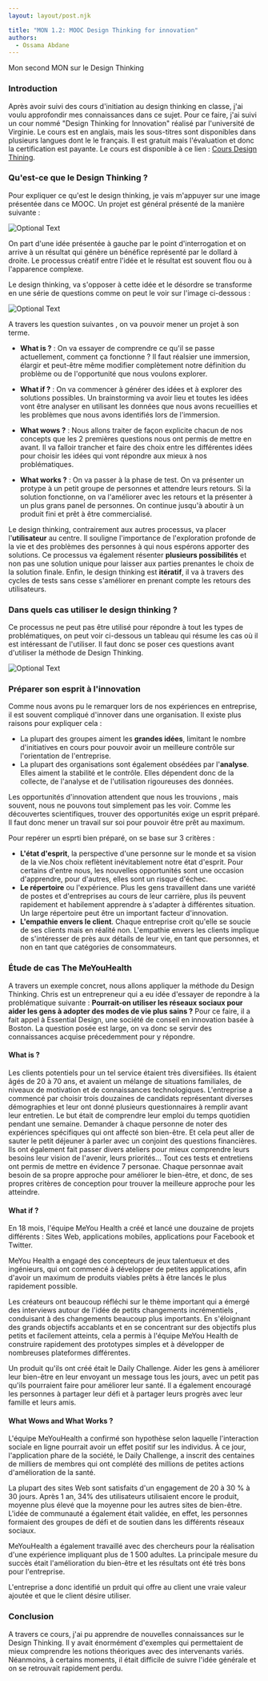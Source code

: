 ```yaml
---
layout: layout/post.njk

title: "MON 1.2: MOOC Design Thinking for innovation"
authors:
  - Ossama Abdane
---
```

<!-- début résumé -->
Mon second MON sur le Design Thinking
<!-- fin résumé -->


### Introduction 

Après avoir suivi des cours d'initiation au design thinking en classe, j'ai voulu approfondir mes connaissances dans ce sujet. Pour ce faire, j'ai suivi un cour nommé "Design Thinking for Innovation" réalisé par l'université de Virginie. Le cours est en anglais, mais les sous-titres sont disponibles dans plusieurs langues dont le le français. Il est gratuit mais l'évaluation et donc la certification est payante. Le cours est disponible à ce lien : [Cours Design Thining](https://fr.coursera.org/learn/uva-darden-design-thinking-innovation#syllabus).

### Qu'est-ce que le Design Thinking ?

Pour expliquer ce qu'est le design thinking, je vais m'appuyer sur une image présentée dans ce MOOC. Un projet est général présenté de la manière suivante :

![Optional Text](Image1.png)

On part d'une idée présentée à gauche par le point d'interrogation et on arrive à un résultat qui génère un bénéfice représenté par le dollard à droite. Le processus créatif entre l'idée et le résultat est souvent flou ou à l'apparence complexe. 

Le design thinking, va s'opposer à cette idée et le désordre se transforme en une série de questions comme on peut le voir sur l'image ci-dessous : 

![Optional Text](Image2.png)

A travers les question suivantes , on va pouvoir mener un projet à son terme. 

- **What is ?** : On va essayer de comprendre ce qu'il se passe actuellement, comment ça fonctionne ? Il faut réalsier une immersion, élargir et peut-être même modifier complètement notre définition du problème ou de l'opportunité que nous voulons explorer.

- **What if ?** : On va commencer à générer des idées et à explorer des solutions possibles. Un brainstorming va avoir lieu et toutes les idées vont être analyser en utilisant les données que nous avons recueillies et les problèmes que nous avons identifiés lors de l'immersion.  

- **What wows ?** : Nous allons traiter de façon explicite chacun de nos concepts que les 2 premières questions nous ont permis de mettre en avant. Il va falloir trancher et faire des choix entre les différentes idées pour choisir les idées qui vont répondre aux mieux à nos problématiques.

- **What works ?** : On va passer à la phase de test. On va présenter un protype à un petit groupe de personnes et attendre leurs retours. Si la solution fonctionne, on va l'améliorer avec les retours et la présenter à un plus grans panel de personnes. On continue jusqu'à aboutir à un produit fini et prêt à être commercialisé.

Le design thinking, contrairement aux autres processus, va placer l'**utilisateur** au centre. Il souligne l'importance de l'exploration profonde de la vie et des problèmes des personnes à qui nous espérons apporter des solutions. 
Ce processus va également résenter **plusieurs possibilités** et non pas une solution unique pour laisser aux parties prenantes le choix de la solution finale. 
Enfin, le design thinking est **itératif**, il va à travers des cycles de tests sans cesse s'améliorer en prenant compte les retours des utilisateurs. 

### Dans quels cas utiliser le design thinking ?

Ce processus ne peut pas être utilisé pour répondre à tout les types de problématiques, on peut voir ci-dessous un tableau qui résume les cas où il est intéressant de l'utiliser. Il faut donc se poser ces questions avant d'utiliser la méthode de Design Thinking. 

![Optional Text](Image3.png)


### Préparer son esprit à l'innovation

Comme nous avons pu le remarquer lors de nos expériences en entreprise, il est souvent compliqué d'innover dans une organisation. Il existe plus raisons pour expliquer cela :
- La plupart des groupes aiment les **grandes idées**, limitant le nombre d'initiatives en cours pour pouvoir avoir un meilleure contrôle sur l'orientation de l'entreprise.
- La plupart des organisations sont également obsédées par l'**analyse**. Elles aiment la stabilité et le contrôle. Elles dépendent donc de la collecte, de l'analyse et de l'utilisation rigoureuses des données.

Les opportunités d'innovation attendent que nous les trouvions , mais souvent, nous ne pouvons tout simplement pas les voir. Comme les découvertes scientifiques, trouver des opportunités exige un esprit préparé. Il faut donc mener un travail sur soi pour pouvoir être prêt au maximum.

Pour repérer un esprti bien préparé, on se base sur 3 critères :
- **L'état d'esprit**, la perspective d'une personne sur le monde et sa vision de la vie.Nos choix reflètent inévitablement notre état d'esprit. Pour certains d'entre nous, les nouvelles opportunités sont une occasion d'apprendre, pour d'autres, elles sont un risque d'échec.
- **Le répertoire** ou l'expérience. Plus les gens travaillent dans une variété de postes et d'entreprises au cours de leur carrière, plus ils peuvent rapidement et habilement apprendre à s'adapter à différentes situation. Un large répertoire peut être un important facteur d'innovation.
- **L'empathie envers le client**. Chaque entreprise croit qu'elle se soucie de ses clients mais en réalité non. L'empathie envers les clients implique de s'intéresser de près aux détails de leur vie, en tant que personnes, et non en tant que catégories de consommateurs.

### Étude de cas The MeYouHealth

A travers un exemple concret, nous allons appliquer la méthode du Design Thinking.
Chris est un entrepreneur qui a eu idée d'essayer de repondre à la problématique suivante :
**Pourrait-on utiliser les réseaux sociaux pour aider les gens à adopter des modes de vie plus sains ?**
Pour ce faire, il a fait appel à Essential Design, une société de conseil en innovation basée à Boston. La question posée est large, on va donc se servir des connaissances acquise précedemment pour y répondre. 

#### What is ?
Les clients potentiels pour un tel service étaient très diversifiées. Ils étaient âgés de 20 à 70 ans, et avaient un mélange de situations familiales, de niveaux de motivation et de connaissances technologiques. L'entreprise a commencé par choisir trois douzaines de candidats représentant diverses démographies et leur ont donné plusieurs questionnaires à remplir avant leur entretien.
Le but était de comprendre leur emploi du temps quotidien pendant une semaine. Demander à chaque personne de noter des expériences spécifiques qui ont affecté son bien-être. Et cela peut aller de sauter le petit déjeuner à parler avec un conjoint des questions financières.
Ils ont également fait passer divers ateliers pour mieux comprendre leurs besoins leur vision de l'avenir, leurs priorités...
Tout ces tests et entretiens ont permis de mettre en évidence 7 personae. Chaque personnae avait besoin de sa propre approche pour améliorer le bien-être, et donc, de ses propres critères de conception pour trouver la meilleure approche pour les atteindre.

#### What if ?

En 18 mois, l'équipe MeYou Health a créé et lancé une douzaine de projets différents : Sites Web, applications mobiles, applications pour Facebook et Twitter.

MeYou Health a engagé des concepteurs de jeux talentueux et des ingénieurs, qui ont commencé à développer de petites applications, afin d'avoir un maximum de produits viables prêts à être lancés le plus rapidement possible.

Les créateurs ont beaucoup réfléchi sur le thème important qui a émergé des interviews autour de l'idée de petits changements incrémentiels , conduisant à des changements beaucoup plus importants.
En s'éloignant des grands objectifs accablants et en se concentrant sur des objectifs plus petits et facilement atteints, cela a permis à l'équipe MeYou Health de construire rapidement des prototypes simples et à développer de nombreuses plateformes différentes.

Un  produit qu'ils ont créé était le Daily Challenge. Aider les gens à améliorer leur bien-être en leur envoyant un message tous les jours, avec un petit pas qu'ils pourraient faire pour améliorer leur santé.
Il a également encouragé les personnes à partager leur défi et à partager leurs progrès avec leur famille et leurs amis.

#### What Wows and What Works ?

L'équipe MeYouHealth a confirmé son hypothèse selon laquelle l'interaction sociale en ligne pourrait avoir un effet positif sur les individus. À ce jour, l'application phare de la société, le Daily Challenge, a inscrit des centaines de milliers de membres qui ont complété des millions de petites actions d'amélioration de la santé.

La plupart des sites Web sont satisfaits d'un engagement de 20 à 30 % à 30 jours. Après 1 an, 34% des utilisateurs utilisaient encore le produit, moyenne plus élevé que la moyenne pour les autres sites de bien-être. L'idée de communauté a également était validée, en effet, les personnes formaient des groupes de défi et de soutien dans les différents réseaux sociaux. 

MeYouHealth a également travaillé avec des chercheurs pour la réalisation d'une expérience impliquant plus de 1 500 adultes. La principale mesure du succès était l'amélioration du bien-être et les résultats ont été très bons pour l'entreprise. 

L'entreprise a donc identifié un prduit qui offre au client une vraie  valeur ajoutée et que le client désire utiliser.


### Conclusion 

A travers ce cours, j'ai pu apprendre de nouvelles connaissances sur le Design Thinking. Il y avait énormément d'exemples qui permettaient de mieux comprendre les notions théoriques avec des intervenants variés. Néanmoins, à certains moments, il était difficile de suivre l'idée générale et on se retrouvait rapidement perdu.  
